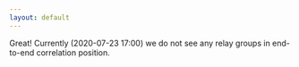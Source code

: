 ```yaml
---
layout: default
---
```



Great! Currently (2020-07-23 17:00) we do not see any relay groups
in end-to-end correlation position.
